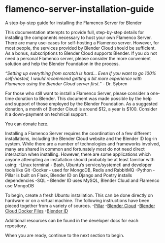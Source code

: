 # flamenco-server-installation-guide
A step-by-step guide for installing the Flamenco Server for Blender



This documentation attempts to provide full, step-by-step details for installing the components necessary to host your own Flamenco Server. There are many use-cases for self-hosting a Flamenco server. However, for most people, the services provided by Blender Cloud should be sufficient. As a bonus, subscriptions to Blender Cloud supports Blender. If you do not need a personal Flamenco server, please consider the more convenient solution and help the Blender Foundation in the process.

*“Setting up everything from scratch is hard... Even if you want to go 100% self-hosted, I would recommend getting a bit more experience with Flamenco using the Blender Cloud server first.”* - Dr. Sybren


For those who still want to install a Flamenco Server, please consider a one-time donation to Blender. This document was made possible by the help and support of those employed by the Blender Foundation.  As a suggested donation, a month of Blender Cloud is around $12, a year is $100. Consider it a down-payment on technical support. 

You can donate [here](https://www.blender.org/foundation/donation-payment/).

Installing a Flamenco Server requires the coordination of a few different installations, including the Blender Cloud website and the Blender ID log-in system. While there are a number of technologies and frameworks involved, many are shared in common and fortunately most do not need direct interaction when installing. However, there are some applications which anyone attempting an installation should probably be at least familiar with using:
-Linux terminal - Bash, Ubuntu’s service/systemctl and developer tools like Git
-Docker - used for MongoDB, Redis and RabbitMQ
-Python - Pillar is built on Flask, Blender ID on Django and Poetry installs dependencies
-SQL - Blender ID uses MySQL, Blender Cloud and Flamenco use MongoDB

To begin, create a fresh Ubuntu installation. This can be done directly on hardware or on a virtual machine. The following instructions have been pieced together from a variety of sources.
-[Pillar](https://pillarframework.org/development/install/)
-[Blender Cloud](https://developer.blender.org/diffusion/BC/)
-[Blender Cloud Docker Files](https://developer.blender.org/diffusion/BC/browse/master/docker/)
-[Blender ID](https://docs.blender.org/id/)

Additional resources can be found in the developer docs for each repository. 

When you are ready, continue to the next section to begin. 

